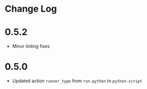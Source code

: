 # Change Log

# 0.5.2

- Minor linting fixes

# 0.5.0

- Updated action `runner_type` from `run-python` to `python-script`

